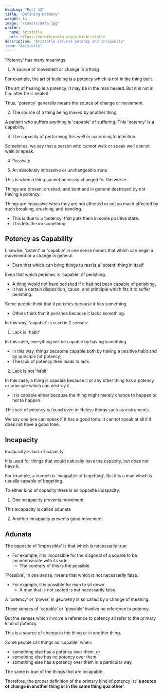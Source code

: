 ```yaml
---
heading: "Part 12"
title: "Defining Potency"
weight: 14
image: "/covers/meta.jpg"
writer:
  name: Aristotle 
  url: https://en.wikipedia.org/wiki/Aristotle
description: "Aristotle defines potency and incapacity"
icon: "Aristotle"
---
```



'Potency' has many meanings:

1. A source of movement or change in a thing

 <!-- than the thing moved or in the same thing qua other; e.g.  -->

For example, the art of building is a potency which is not in the thing built.

The art of healing is a potency. It may be in the man healed. But it is not in him after he is healed. 

<!-- , but not in him qua healed.  -->

Thus, 'potency' generally means the source of change or movement.

 <!-- in another thing or in the same thing qua other, and also  -->


2. The source of a thing being moved by another thing

 <!-- or by itself qua other.  -->

<!-- For in virtue of that principle, in virtue of which  -->

A patient who suffers anything is 'capable' of suffering. This 'potency' is a capability. 

<!-- d this we do sometimes if it suffers anything at all, sometimes not in respect of everything it suffers, but only if it suffers a change for the better-- -->

3. The capacity of performing this well or according to intention

Sometimes, we say that a person who cannot walk or speak well cannot walk or speak. 

4. Passivity

5. An absolutely impassive or unchangeable state

This is when a thing cannot be easily changed for the worse.

Things are broken, crushed, and bent and in general destroyed by not having a potency. 

 <!-- by having a potency but by not having one and by lacking something. -->

Things are impassive when they are not affected or not so much affected by such breaking, crushing, and bending. 
 <!-- with respect to such processes if they are scarcely and slightly affected by them.  -->
- This is due to a 'potency' that puts them in some positive state.
- This lets the do something.  

 <!-- and because they 'can' do something and are in . -->


## Potency as Capability

Likewise, 'potent' or 'capable' in one sense means that which can begin a movement or a change in general.
- Even that which can bring things to rest is a 'potent' thing in itself.

<!-- In one sense that over which something else has such a potency; and in one sense that which has a potency of changing into something, whether for the worse or for the better (for  -->

Even that which perishes is 'capable' of perishing. 
- A thing would not have perished if it had not been capable of perishing. 
- It has a certain disposition, cause, and principle which fits it to suffer perishing. 

Some people think that it perishes because it has something.
- Others think that it perishes because it lacks something.

In this way, 'capable' is used in 2 senses:

1. Lack is 'habit'

In this case, everything will be capable by having something.
- In this way, things becaome capable both by having a positive habit and by principle [of potency]
- The lack of potency then leads to lack. 

 <!-- this, if it is possible to have a privation; -->

2. Lack is not 'habit'

<!-- , then 'capable' is used in 2 distinct senses) -->

In this case, a thing is capable because it or any other thing has a potency or principle which can destroy it. 
- It is capable either because the thing might merely chance to happen or not to happen

<!-- , or because it might do so well.  -->

This sort of potency is found even in lifeless things such as instruments.

We say one lyre can speak if it has a good tone. It cannot speak at all if it does not have a good tone.


## Incapacity 

Incapacity is lack of capacity.

It is used for things that would naturally have the capacity, but does not have it.

<!-- -i.e. of such a principle as has been described either in general or in the case of something that 

, or even at the time when it would naturally already have it;  -->

For example, a eunuch is 'incapable of begetting'. But it is a man which is usually capable of begetting. 

<!-- A boy, a man, and  are distinct from each other. -->

To either kind of capacity there is an opposite incapacity.

1. One incapacity prevents movement

This incapacity is called adunata

2. Another incapacity prevents good movement

<!-- both to that which only can produce movement and to that which can produce it well. -->


<!-- while others are so in another sense; i.e. both dunaton and adunaton are used as follows.  -->

## Adunata

The opposite of 'impossible' is that which is necessarily true
- For example, it is impossible for the diagonal of a square to be commensurate with its side.
  - The contrary of this is the possible.
<!--  because such a statement is a falsity of which the contrary is not only true but also necessary; 

that it is commensurate, then, is not only false but also of necessity false.  -->


'Possible', in one sense, means that which is not necessarily false.

- For example, it is possible for man to sit down. 
  - A man that is not seated is not necessarily false.

<!-- , is found when it is not necessary that the contrary is false, e.g. that a man should be seated is possible;  -->

<!-- ; in one, that which is true; -->

 <!-- in one, that which may be true. -->

A 'potency' or 'power' in geometry is so called by a change of meaning.

These senses of 'capable' or 'possible' involve no reference to potency. 

But the senses which involve a reference to potency all refer to the primary kind of potency.

This is a source of change in the thing or in another thing.
 <!-- or in the same thing qua other. -->

Some people call things as 'capable' when:
- something else has a potency over them, or
- something else has no potency over them
- something else has a potency over them in a particular way. 

The same is true of the things that are incapable. 

Therefore, the proper definition of the primary kind of potency is: '**a source of change in another thing or in the same thing qua other**'.
